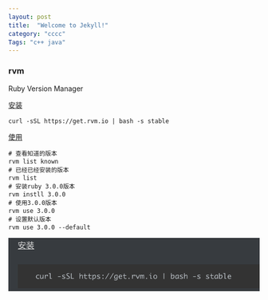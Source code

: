 ```yaml
---
layout: post
title:  "Welcome to Jekyll!"
category: "cccc"
Tags: "c++ java" 
---
```


### rvm

Ruby Version Manager

[安装](https://rvm_io.global.ssl.fastly.net/)
```
curl -sSL https://get.rvm.io | bash -s stable
```
[使用](https://rvm.io/rvm/install)
```
# 查看知道的版本
rvm list known
# 已经已经安装的版本
rvm list
# 安装ruby 3.0.0版本
rvm instll 3.0.0
# 使用3.0.0版本
rvm use 3.0.0
# 设置默认版本
rvm use 3.0.0 --default
```



![image-20211117144226436](../../assets/2021-11-17-rvm/image-20211117144226436.png)

